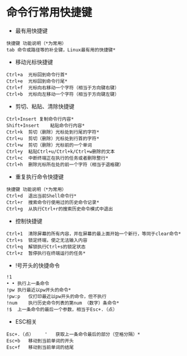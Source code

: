 
# 命令行常用快捷键

* 最有用快捷键
``` 
快捷键	功能说明（*为常用）
tab	命令或路径等的补全键，Linux最有用的快捷键*
```

* 移动光标快捷键
```
Ctrl+a	光标回到命令行首*
Ctrl+e	光标回到命令行尾*
Ctrl+f	光标向右移动一个字符（相当于方向键右键）
Ctrl+b	光标向左移动一个字符（相当于方向键左键）

```
* 剪切、粘贴、清除快捷键
```
Ctrl+Insert	复制命令行内容*
Shift+Insert	粘贴命令行内容*
Ctrl+k	剪切（删除）光标处到行尾的字符*
Ctrl+u	剪切（删除）光标处到行首的字符*
Ctrl+w	剪切（删除）光标前的一个单词
Ctrl+y	粘贴Ctrl+u/Ctrl+k/Ctrl+w删除的文本
Ctrl+c	中断终端正在执行的任务或者删除整行*
Ctrl+h	删除光标所在处的前一个字符（相当于退格键）
```

* 重复执行命令快捷键
```
快捷键	功能说明（*为常用）
Ctrl+d	退出当前Shell命令行*
Ctrl+r	搜索命令行使用过的历史命令记录*
Ctrl+g	从执行Ctrl+r的搜索历史命令模式中退出

```
* 控制快捷键
```
Ctrl+1	清除屏幕的所有内容，并在屏幕的最上面开始一个新行，等同于clear命令*
Ctrl+s	锁定终端，使之无法输入内容
Ctrl+q	解锁执行Ctrl+s的锁定状态
Ctrl+z	暂停执行在终端运行的任务*

```
* !号开头的快捷命令
```
!1
• •	执行上一条命令
!pw	执行最近以pw开头的命令*
!pw:p	仅打印最近以pw开头的命令，但不执行
!num	执行历史命令列表的第num （数字）条命令*
!$	上一条命令的最后一个参数，相当于Esc+.（点）
```
* ESC相关
```
Esc+.（点）	'	获取上一条命令最后的部分（空格分隔）*
Esc+b	移动到当前单词的开头
Esc+f	移动到当前单词的结尾

```

